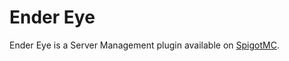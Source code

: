 # Ender Eye

Ender Eye is a Server Management plugin available on [SpigotMC](https://www.spigotmc.org/resources/%EF%B8%8F-ender-eye-staff-management-tool-1-16-4-%EF%B8%8F.87099/).
